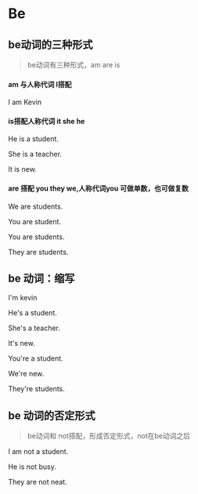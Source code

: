 # Be

## be动词的三种形式

> be动词有三种形式，am are is

#### am 与人称代词 I搭配

I am Kevin

#### is搭配人称代词 it she he

He is a student.

She is  a teacher.

It is new.

#### are 搭配 you they we,人称代词you 可做单数，也可做复数

We are students.

You are student.

You are students.

They are students.

## be 动词：缩写

I'm kevin

He's a student.

She's a teacher.

It's new.

You're a student.

We're new.

They're students.

## be 动词的否定形式

> be动词和 not搭配，形成否定形式，not在be动词之后

I am not a student.

He is not busy.

They are not neat.
